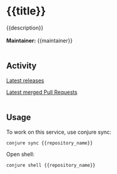 # {{title}}
{{description}}
<br /><br />
**Maintainer:** {{maintainer}}
<br /><br />
## Activity

[Latest releases](https://github.com/TailorBrands/{{repository_name}}/actions?query=workflow%3ARelease)

[Latest merged Pull Requests](https://github.com/TailorBrands/{{repository_name}}/pulls?q=is%3Apr+is%3Aclosed+is%3Amerged+)
<br /><br />
## Usage

To work on this service, use conjure sync:
```
conjure sync {{repository_name}}
```

Open shell:
```
conjure shell {{repository_name}}
```
